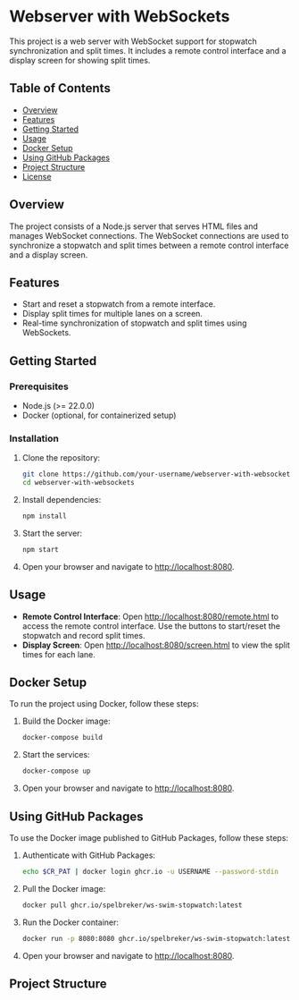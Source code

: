# Webserver with WebSockets

This project is a web server with WebSocket support for stopwatch synchronization and split times. It includes a remote control interface and a display screen for showing split times.

## Table of Contents

- [Overview](#overview)
- [Features](#features)
- [Getting Started](#getting-started)
- [Usage](#usage)
- [Docker Setup](#docker-setup)
- [Using GitHub Packages](#using-github-packages)
- [Project Structure](#project-structure)
- [License](#license)

## Overview

The project consists of a Node.js server that serves HTML files and manages WebSocket connections. The WebSocket connections are used to synchronize a stopwatch and split times between a remote control interface and a display screen.

## Features

- Start and reset a stopwatch from a remote interface.
- Display split times for multiple lanes on a screen.
- Real-time synchronization of stopwatch and split times using WebSockets.

## Getting Started

### Prerequisites

- Node.js (>= 22.0.0)
- Docker (optional, for containerized setup)

### Installation

1. Clone the repository:
    ```sh
    git clone https://github.com/your-username/webserver-with-websockets.git
    cd webserver-with-websockets
    ```

2. Install dependencies:
    ```sh
    npm install
    ```

3. Start the server:
    ```sh
    npm start
    ```

4. Open your browser and navigate to [http://localhost:8080](http://_vscodecontentref_/1).

## Usage

- **Remote Control Interface**: Open [http://localhost:8080/remote.html](http://_vscodecontentref_/2) to access the remote control interface. Use the buttons to start/reset the stopwatch and record split times.
- **Display Screen**: Open [http://localhost:8080/screen.html](http://_vscodecontentref_/3) to view the split times for each lane.

## Docker Setup

To run the project using Docker, follow these steps:

1. Build the Docker image:
    ```sh
    docker-compose build
    ```

2. Start the services:
    ```sh
    docker-compose up
    ```

3. Open your browser and navigate to [http://localhost:8080](http://_vscodecontentref_/4).

## Using GitHub Packages

To use the Docker image published to GitHub Packages, follow these steps:

1. Authenticate with GitHub Packages:
    ```sh
    echo $CR_PAT | docker login ghcr.io -u USERNAME --password-stdin
    ```

2. Pull the Docker image:
    ```sh
    docker pull ghcr.io/spelbreker/ws-swim-stopwatch:latest
    ```

3. Run the Docker container:
    ```sh
    docker run -p 8080:8080 ghcr.io/spelbreker/ws-swim-stopwatch:latest
    ```

4. Open your browser and navigate to [http://localhost:8080](http://_vscodecontentref_/5).

## Project Structure
